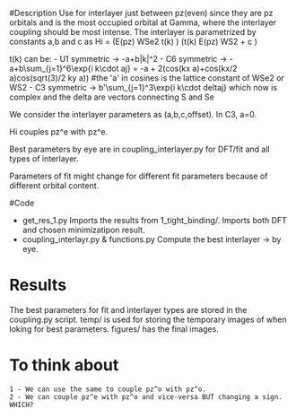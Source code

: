 #Description
Use for interlayer just between pz(even) since they are pz orbitals and is the most occupied orbital at Gamma, where the interlayer coupling should be most intense.
The interlayer is parametrized by constants a,b and c as
Hi =    (E(pz) WSe2     t(k)             )
        (t(k)           E(pz) WS2 + c   )

t(k) can be:
    - U1 symmetric -> -a+b|k|^2
    - C6 symmetric   -> -a+b\sum_{j=1}^6\exp{i k\cdot aj} = -a + 2(cos(kx a)+cos(kx/2 a)cos(sqrt(3)/2 ky a))    #the 'a' in cosines is the lattice constant of WSe2 or WS2
    - C3 symmetric   -> b'\sum_{j=1}^3\exp{i k\cdot deltaj} which now is complex and the delta are vectors connecting S and Se

We consider the interlayer parameters as (a,b,c,offset). 
In C3, a=0. 

Hi couples pz^e with pz^e. 

Best parameters by eye are in coupling_interlayer.py for DFT/fit and all types of interlayer.

Parameters of fit might change for different fit parameters because of different orbital content.

#Code
- get_res_1.py      Imports the results from 1_tight_binding/. Imports both DFT and chosen minimizatipon result.
- coupling_interlayr.py & functions.py         Compute the best interlayer -> by eye.

# Results
The best parameters for fit and interlayer types are stored in the coupling.py script. 
temp/ is used for storing the temporary images of when loking for best parameters.
figures/ has the final images.

# To think about
    1 - We can use the same to couple pz^o with pz^o. 
    2 - We can couple pz^e with pz^o and vice-versa BUT changing a sign. WHICH?

